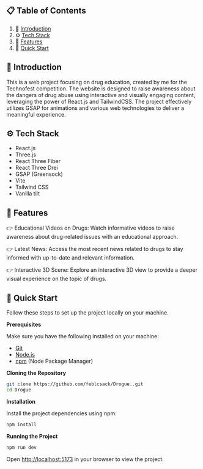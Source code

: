 

## 📋 <a name="table">Table of Contents</a>

1. 🤖 [Introduction](#introduction)
2. ⚙️ [Tech Stack](#tech-stack)
3. 🔋 [Features](#features)
4. 🤸 [Quick Start](#quick-start)





## <a name="introduction">🤖 Introduction</a>

This is a web project focusing on drug education, created by me for the Technofest competition. The website is designed to raise awareness about the dangers of drug abuse using interactive and visually engaging content, leveraging the power of React.js and TailwindCSS. The project effectively utilizes GSAP for animations and various web technologies to deliver a meaningful experience.

<!-- <a href="https://discord.com/invite/n6EdbFJ" target="_blank"><img src="https://github.com/sujatagunale/EasyRead/assets/151519281/618f4872-1e10-42da-8213-1d69e486d02e" /></a> -->

## <a name="tech-stack">⚙️ Tech Stack</a>

- React.js
- Three.js
- React Three Fiber
- React Three Drei
- GSAP (Greensock)
- Vite
- Tailwind CSS
- Vanilla tilt

## <a name="features">🔋 Features</a>

👉 Educational Videos on Drugs: Watch informative videos to raise awareness about drug-related issues with an educational approach.

👉 Latest News: Access the most recent news related to drugs to stay informed with up-to-date and relevant information.

👉 Interactive 3D Scene: Explore an interactive 3D view to provide a deeper visual experience on the topic of drugs.

## <a name="quick-start">🤸 Quick Start</a>

Follow these steps to set up the project locally on your machine.

**Prerequisites**

Make sure you have the following installed on your machine:

- [Git](https://git-scm.com/)
- [Node.js](https://nodejs.org/en)
- [npm](https://www.npmjs.com/) (Node Package Manager)

**Cloning the Repository**

```bash
git clone https://github.com/feblcsack/Drogue..git
cd Drogue
```

**Installation**

Install the project dependencies using npm:

```bash
npm install
```

**Running the Project**

```bash
npm run dev
```

Open [http://localhost:5173](http://localhost:5173) in your browser to view the project.


<!-- ## <a name="links">🔗 Links</a>

Public Assets used in the project can be found [here](https://drive.google.com/file/d/1syHiNxSIGXVApaIozdrLXM2x5dPhvaJL/view?usp=sharing) -->

